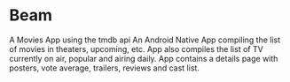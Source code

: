 # Beam
A Movies App using the tmdb api
An Android Native App compiling the list of movies in theaters, upcoming, etc. 
App also compiles the list of TV currently on air, popular and airing daily.
App contains a details page with posters, vote average, trailers, reviews and cast list.
